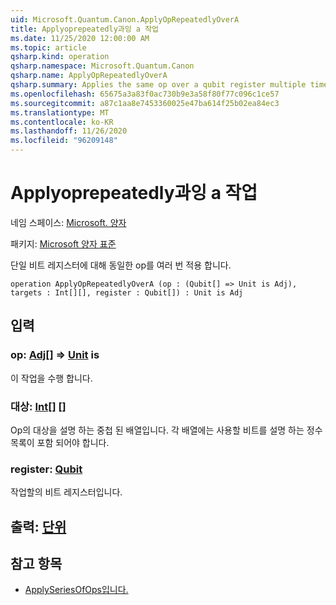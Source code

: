 ```yaml
---
uid: Microsoft.Quantum.Canon.ApplyOpRepeatedlyOverA
title: Applyoprepeatedly과잉 a 작업
ms.date: 11/25/2020 12:00:00 AM
ms.topic: article
qsharp.kind: operation
qsharp.namespace: Microsoft.Quantum.Canon
qsharp.name: ApplyOpRepeatedlyOverA
qsharp.summary: Applies the same op over a qubit register multiple times.
ms.openlocfilehash: 65675a3a83f0ac730b9e3a58f80f77c096c1ce57
ms.sourcegitcommit: a87c1aa8e7453360025e47ba614f25b02ea84ec3
ms.translationtype: MT
ms.contentlocale: ko-KR
ms.lasthandoff: 11/26/2020
ms.locfileid: "96209148"
---
```

# <a name="applyoprepeatedlyovera-operation"></a>Applyoprepeatedly과잉 a 작업

네임 스페이스: [Microsoft. 양자](xref:Microsoft.Quantum.Canon)

패키지: [Microsoft 양자 표준](https://nuget.org/packages/Microsoft.Quantum.Standard)


단일 비트 레지스터에 대해 동일한 op를 여러 번 적용 합니다.

```qsharp
operation ApplyOpRepeatedlyOverA (op : (Qubit[] => Unit is Adj), targets : Int[][], register : Qubit[]) : Unit is Adj
```


## <a name="input"></a>입력

### <a name="op--qubit--unit--is-adj"></a>op: [Adj](xref:microsoft.quantum.lang-ref.qubit)[] => [Unit](xref:microsoft.quantum.lang-ref.unit)  is

이 작업을 수행 합니다.


### <a name="targets--int"></a>대상: [Int](xref:microsoft.quantum.lang-ref.int)[] []

Op의 대상을 설명 하는 중첩 된 배열입니다. 각 배열에는 사용할 비트를 설명 하는 정수 목록이 포함 되어야 합니다.


### <a name="register--qubit"></a>register: [Qubit](xref:microsoft.quantum.lang-ref.qubit)

작업할의 비트 레지스터입니다.



## <a name="output--unit"></a>출력: [단위](xref:microsoft.quantum.lang-ref.unit)



## <a name="see-also"></a>참고 항목

- [ApplySeriesOfOps입니다.](xref:Microsoft.Quantum.Canon.ApplySeriesOfOps)